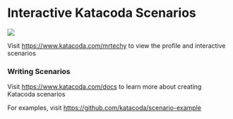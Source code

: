 # Interactive Katacoda Scenarios

[![](http://shields.katacoda.com/katacoda/mrtechy/count.svg)](https://www.katacoda.com/mrtechy "Get your profile on Katacoda.com")

Visit https://www.katacoda.com/mrtechy to view the profile and interactive scenarios

### Writing Scenarios
Visit https://www.katacoda.com/docs to learn more about creating Katacoda scenarios

For examples, visit https://github.com/katacoda/scenario-example
